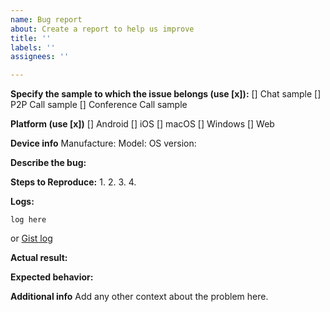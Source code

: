 ```yaml
---
name: Bug report
about: Create a report to help us improve
title: ''
labels: ''
assignees: ''

---
```


**Specify the sample to which the issue belongs (use [x]):**
[] Chat sample
[] P2P Call sample
[] Conference Call sample

**Platform (use [x])**
[] Android
[] iOS
[] macOS
[] Windows
[] Web

**Device info**
Manufacture: 
Model: 
OS version:

**Describe the bug:**


**Steps to Reproduce:**
1. 
2.
3.
4.

**Logs:**
```
log here
```
or
[Gist log](https://gist.github.com/)

**Actual result:**


**Expected behavior:**


**Additional info**
Add any other context about the problem here.
